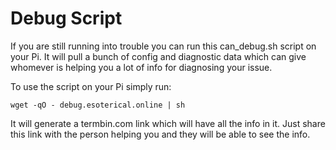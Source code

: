 # Debug Script

If you are still running into trouble you can run this can_debug.sh script on your Pi. It will pull a bunch of config and diagnostic data which can give whomever is helping you a lot of info for diagnosing your issue.

To use the script on your Pi simply run:

```
wget -qO - debug.esoterical.online | sh
```

It will generate a termbin.com link which will have all the info in it. Just share this link with the person helping you and they will be able to see the info.
